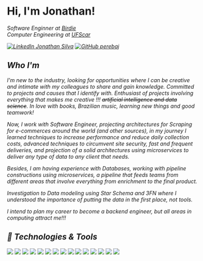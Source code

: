 <h1> Hi, I'm Jonathan! </h1>
<p><em>Software Enginner at <a href="https://birdie.ai/">Birdie</a></br>Computer Engineering
 at <a
            href="https://www2.ufscar.br/">UFScar</a><img </em></p>



[![LinkedIn Jonathan Silva](https://img.shields.io/badge/Jonathan-0077B5?style=for-the-badge&logo=linkedin&logoColor=white)](https://www.linkedin.com/in/jonathan-silva-3436861b7/)
[![GitHub perebaj](https://img.shields.io/badge/perebaj-black?style=for-the-badge&logo=github&logoColor=white)](https://github.com/perebaj)


## Who I'm
I'm new to the industry, looking for opportunities where I can be creative and intimate with my colleagues to share and gain knowledge. Committed to projects and causes that I identify with.
Enthusiast of projects involving everything that makes me creative !!! ~~artificial intelligence and data science~~.
In love with books, Brazilian music, learning new things and good teamwork!

Now, I work with Software Engineer, projecting architectures for Scraping for e-commerces around the world (and other sources), in my journey I learned techniques to increase performance and reduce daily collection costs, advanced techniques to circumvent site security, fast and frequent deliveries, and projection of a solid architectures using microservices to deliver any type of data to any client that needs.

Besides, I am having experience with Databases, working with pipeline constructions using microservices, a pipeline that feeds teams from different areas that involve everything from enrichment to the final product.

Investigation to Data modeling using Star Schema and 3FN where I understood the importance of putting the data in the first place, not tools.

I intend to plan my career to become a backend engineer, but all areas in computing attract me!!!


## 🔧 Technologies & Tools
![](https://img.shields.io/badge/Amazon_AWS-232F3E?style=for-the-badge&logo=amazon-aws&logoColor=white)
![](https://img.shields.io/badge/Notion-000000?style=for-the-badge&logo=notion&logoColor=white)
![](https://img.shields.io/badge/Figma-F24E1E?style=for-the-badge&logo=figma&logoColor=white)
![](https://img.shields.io/badge/Python-3776AB?style=for-the-badge&logo=python&logoColor=white)
![](https://img.shields.io/badge/JavaScript-F7DF1E?style=for-the-badge&logo=javascript&logoColor=black)
![](https://img.shields.io/badge/TypeScript-007ACC?style=for-the-badge&logo=typescript&logoColor=white)
![](https://img.shields.io/badge/C-00599C?style=for-the-badge&logo=c&logoColor=white)
![](https://img.shields.io/badge/scikit_learn-F7931E?style=for-the-badge&logo=scikit-learn&logoColor=white)
![](https://img.shields.io/badge/Numpy-777BB4?style=for-the-badge&logo=numpy&logoColor=white)
![](https://img.shields.io/badge/Pandas-2C2D72?style=for-the-badge&logo=pandas&logoColor=white)
![](https://img.shields.io/badge/Node.js-339933?style=for-the-badge&logo=nodedotjs&logoColor=white)
![](https://img.shields.io/badge/Git-F05032?style=for-the-badge&logo=git&logoColor=white)
![](https://img.shields.io/badge/Linux-FCC624?style=for-the-badge&logo=linux&logoColor=black)
[![](https://img.shields.io/badge/Scrapy-green?style=for-the-badge&logo=python&logoColor=white)](https://github.com/scrapy/scrapy)
[![](https://img.shields.io/badge/Puppeteer-007ACC?style=for-the-badge&logo=javascript&logoColor=white)](https://github.com/puppeteer/puppeteer)

